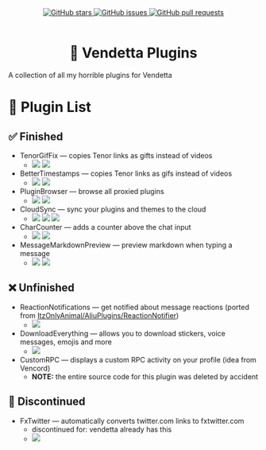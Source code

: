 <div align="center">
  <a href="https://github.com/Gabe616/VendettaPlugins/stargazers">
    <img alt="GitHub stars" src="https://img.shields.io/github/stars/Gabe616/VendettaPlugins?style=for-the-badge&color=BBDEFB&labelColor=263238">
  </a>
  <a href="https://github.com/Gabe616/VendettaPlugins/issues">
    <img alt="GitHub issues" src="https://img.shields.io/github/issues/Gabe616/VendettaPlugins?style=for-the-badge&color=C5CAE9&labelColor=263238">
  </a>
  <a href="https://github.com/Gabe616/VendettaPlugins/pulls">
    <img alt="GitHub pull requests" src="https://img.shields.io/github/issues-pr/Gabe616/VendettaPlugins?style=for-the-badge&color=D1C4E9&labelColor=263238">
  </a>
</div>
<br/>
<div align="center">
  <h1>🌙 Vendetta Plugins</h1>
</div>

A collection of all my horrible plugins for Vendetta

# 📃 Plugin List

## ✅ Finished

- TenorGifFix — copies Tenor links as gifts instead of videos
  - [![](https://img.shields.io/badge/copy%20proxied%20link-263238?style=for-the-badge)](https://vd-plugins.github.io/proxy/gabe616.github.io/VendettaPlugins/tenor-gif-fix/) [![](https://img.shields.io/badge/view%20code-263238?style=for-the-badge)](https://github.com/Gabe616/VendettaPlugins/tree/main/plugins/tenor-gif-fix)
- BetterTimestamps — copies Tenor links as gifs instead of videos
  - [![](https://img.shields.io/badge/copy%20proxied%20link-263238?style=for-the-badge)](https://vd-plugins.github.io/proxy/gabe616.github.io/VendettaPlugins/better-timestamps) [![](https://img.shields.io/badge/view%20code-263238?style=for-the-badge)](https://github.com/Gabe616/VendettaPlugins/tree/main/plugins/better-timestamps)
- PluginBrowser — browse all proxied plugins
  - [![](https://img.shields.io/badge/copy%20proxied%20link-263238?style=for-the-badge)](https://vd-plugins.github.io/proxy/gabe616.github.io/VendettaPlugins/plugin-browser) [![](https://img.shields.io/badge/view%20code-263238?style=for-the-badge)](https://github.com/Gabe616/VendettaPlugins/tree/main/plugins/plugin-browser)
- CloudSync — sync your plugins and themes to the cloud
  - [![](https://img.shields.io/badge/copy%20link-263238?style=for-the-badge)](https://gabe616.github.io/VendettaPlugins/cloud-sync) [![](https://img.shields.io/badge/view%20code-263238?style=for-the-badge)](https://github.com/Gabe616/VendettaPlugins/tree/main/plugins/cloud-sync) [![](https://img.shields.io/badge/view%20backend%20code-263238?style=for-the-badge)](https://github.com/Gabe616/VendettaCloudSync)
- CharCounter — adds a counter above the chat input
  - [![](https://img.shields.io/badge/copy%20proxied%20link-263238?style=for-the-badge)](https://vd-plugins.github.io/proxy/gabe616.github.io/VendettaPlugins/char-counter) [![](https://img.shields.io/badge/view%20code-263238?style=for-the-badge)](https://github.com/Gabe616/VendettaPlugins/tree/main/plugins/char-counter)
- MessageMarkdownPreview — preview markdown when typing a message
  - [![](https://img.shields.io/badge/copy%20link-263238?style=for-the-badge)](https://gabe616.github.io/VendettaPlugins/message-markdown-preview) [![](https://img.shields.io/badge/view%20code-263238?style=for-the-badge)](https://github.com/Gabe616/VendettaPlugins/tree/message-markdown-preview-plugin/plugins/message-markdown-preview)

## ❌ Unfinished

- ReactionNotifications — get notified about message reactions (ported from [ItzOnlyAnimal/AliuPlugins/ReactionNotifier](https://github.com/ItzOnlyAnimal/AliuPlugins/tree/main/ReactionNotifier))
  - [![](https://img.shields.io/badge/view%20code-263238?style=for-the-badge)](https://github.com/Gabe616/VendettaPlugins/tree/main/plugins/reaction-notifications)
- DownloadEverything — allows you to download stickers, voice messages, emojis and more
  - [![](https://img.shields.io/badge/view%20code-263238?style=for-the-badge)](https://github.com/Gabe616/VendettaPlugins/tree/main/plugins/download-everything)
- CustomRPC — displays a custom RPC activity on your profile (idea from Vencord)
  - **NOTE:** the entire source code for this plugin was deleted by accident

## 🎫 Discontinued

- FxTwitter — automatically converts twitter.com links to fxtwitter.com
  - discontinued for: vendetta already has this
  - [![](https://img.shields.io/badge/view%20code-263238?style=for-the-badge)](https://github.com/Gabe616/VendettaPlugins/tree/main/plugins/fxtwitter)

<!-- debug port: 8731
plugin status colors:
  unfinished-EF9A9A
  finished-C5E1A5
  proxied-80DEEA
  discontinued-EEEEEE

from: https://m2.material.io/design/color/the-color-system.html#tools-for-picking-colors
using 200-->

